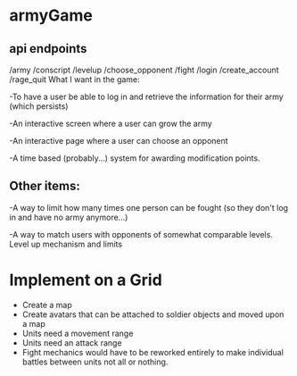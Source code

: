 # armyGame
## api endpoints
/army
/conscript
/levelup
/choose_opponent
/fight
/login
/create_account
/rage_quit
 What I want in the game:

 -To have a user be able to log in and retrieve the information for their army (which persists)
 
 -An interactive screen where a user can grow the army
 
 -An interactive page where a user can choose an opponent
 
 -A time based (probably...) system for awarding modification points.

## Other items:
 -A way to limit how many times one person can be fought (so they don't log in and have no army anymore...)
 
 -A way to match users with opponents of somewhat comparable levels.
 Level up mechanism and limits

 # Implement on a Grid

 - Create a map
 - Create avatars that can be attached to soldier objects and moved upon a map
 - Units need a movement range
 - Units need an attack range
 - Fight mechanics would have to be reworked entirely to make individual battles between units not all or nothing.
